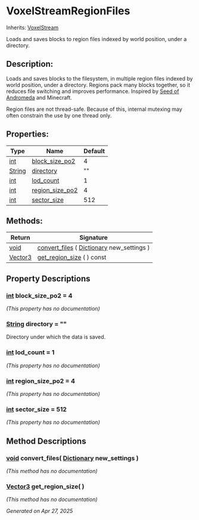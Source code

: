 # VoxelStreamRegionFiles

Inherits: [VoxelStream](VoxelStream.md)

Loads and saves blocks to region files indexed by world position, under a directory.

## Description: 

Loads and saves blocks to the filesystem, in multiple region files indexed by world position, under a directory. Regions pack many blocks together, so it reduces file switching and improves performance. Inspired by [Seed of Andromeda](https://www.seedofandromeda.com/blogs/1-creating-a-region-file-system-for-a-voxel-game) and Minecraft.

Region files are not thread-safe. Because of this, internal mutexing may often constrain the use by one thread only.

## Properties: 


Type                                                                        | Name                                   | Default 
--------------------------------------------------------------------------- | -------------------------------------- | --------
[int](https://docs.godotengine.org/en/stable/classes/class_int.html)        | [block_size_po2](#i_block_size_po2)    | 4       
[String](https://docs.godotengine.org/en/stable/classes/class_string.html)  | [directory](#i_directory)              | ""      
[int](https://docs.godotengine.org/en/stable/classes/class_int.html)        | [lod_count](#i_lod_count)              | 1       
[int](https://docs.godotengine.org/en/stable/classes/class_int.html)        | [region_size_po2](#i_region_size_po2)  | 4       
[int](https://docs.godotengine.org/en/stable/classes/class_int.html)        | [sector_size](#i_sector_size)          | 512     
<p></p>

## Methods: 


Return                                                                        | Signature                                                                                                                              
----------------------------------------------------------------------------- | ---------------------------------------------------------------------------------------------------------------------------------------
[void](#)                                                                     | [convert_files](#i_convert_files) ( [Dictionary](https://docs.godotengine.org/en/stable/classes/class_dictionary.html) new_settings )  
[Vector3](https://docs.godotengine.org/en/stable/classes/class_vector3.html)  | [get_region_size](#i_get_region_size) ( ) const                                                                                        
<p></p>

## Property Descriptions

### [int](https://docs.godotengine.org/en/stable/classes/class_int.html)<span id="i_block_size_po2"></span> **block_size_po2** = 4

*(This property has no documentation)*

### [String](https://docs.godotengine.org/en/stable/classes/class_string.html)<span id="i_directory"></span> **directory** = ""

Directory under which the data is saved.

### [int](https://docs.godotengine.org/en/stable/classes/class_int.html)<span id="i_lod_count"></span> **lod_count** = 1

*(This property has no documentation)*

### [int](https://docs.godotengine.org/en/stable/classes/class_int.html)<span id="i_region_size_po2"></span> **region_size_po2** = 4

*(This property has no documentation)*

### [int](https://docs.godotengine.org/en/stable/classes/class_int.html)<span id="i_sector_size"></span> **sector_size** = 512

*(This property has no documentation)*

## Method Descriptions

### [void](#)<span id="i_convert_files"></span> **convert_files**( [Dictionary](https://docs.godotengine.org/en/stable/classes/class_dictionary.html) new_settings ) 

*(This method has no documentation)*

### [Vector3](https://docs.godotengine.org/en/stable/classes/class_vector3.html)<span id="i_get_region_size"></span> **get_region_size**( ) 

*(This method has no documentation)*

_Generated on Apr 27, 2025_
